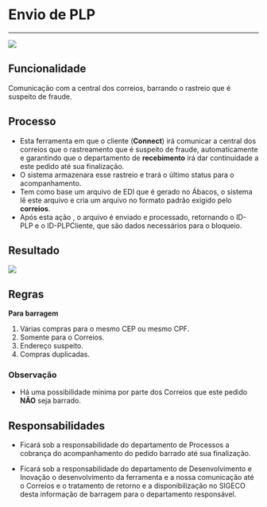 # Envio de PLP

---

![](http://developers.connectparts.com.br/imagens/fluxoBarragem01.png)

## Funcionalidade

Comunicação com a central dos correios, barrando o rastreio que é suspeito de fraude.

## Processo

- Esta ferramenta em que o cliente (**Connect**) irá comunicar a central dos correios que o rastreamento que é suspeito de fraude, automaticamente e garantindo que o departamento de **recebimento** irá dar continuidade a este pedido até sua finalização. 
- O sistema armazenara esse rastreio e trará o último status para o acompanhamento.
-  Tem como base um arquivo de EDI que é gerado no Ábacos, o sistema lê este arquivo e cria um arquivo no formato padrão exigido pelo **correios**.
-  Após esta ação , o arquivo é enviado e processado, retornando o ID-PLP e o ID-PLPCliente, que são dados necessários para o bloqueio.

## Resultado

![](http://developers.connectparts.com.br/imagens/fluxoBarragem02.png)

## Regras

**Para barragem**

1. Várias compras para o mesmo CEP ou mesmo CPF.
2. Somente para o Correios.
3. Endereço suspeito.
4. Compras duplicadas.

### Observação

- Há uma possibilidade minima por parte dos Correios que este pedido **NÃO** seja barrado.

## Responsabilidades

- Ficará sob a responsabilidade do departamento de Processos a cobrança do acompanhamento do pedido barrado até sua finalização.

- Ficará sob a responsabilidade do departamento de Desenvolvimento e Inovação o desenvolvimento da ferramenta e a nossa comunicação até o Correios e o tratamento de retorno e a disponibilização no SIGECO desta informação de barragem para o departamento responsável.